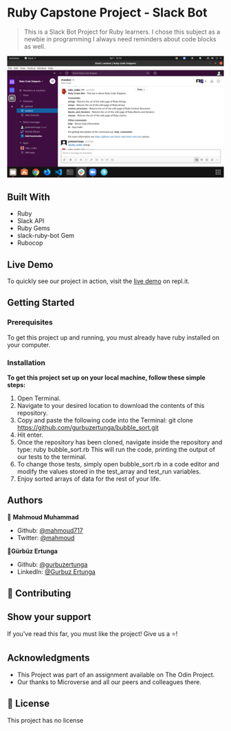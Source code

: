 # Ruby Capstone Project - Slack Bot

> This is a Slack Bot Project for Ruby learners. I chose this subject as a newbie in programming I always need reminders about code blocks as well.

![screenshot](./assets/screenshot.png)

## Built With
* Ruby
* Slack API
* Ruby Gems
* slack-ruby-bot Gem
* Rubocop

## Live Demo

To quickly see our project in action, visit the [live demo](https://repl.it/@gurbuzertunga/bubblesort) on repl.it.

## Getting Started

### Prerequisites

To get this project up and running, you must already have ruby installed on your computer.

### Installation

**To get this project set up on your local machine, follow these simple steps:**

1. Open Terminal.
2. Navigate to your desired location to download the contents of this repository.
3. Copy and paste the following code into the Terminal:
    git clone https://github.com/gurbuzertunga/bubble_sort.git
4. Hit enter.
5. Once the repository has been cloned, navigate inside the repository and type:
    ruby bubble_sort.rb
    This will run the code, printing the output of our tests to the terminal.
6. To change those tests, simply open bubble_sort.rb in a code editor and modify the values stored in the test_array and test_run variables.
6. Enjoy sorted arrays of data for the rest of your life.

## Authors

:bust_in_silhouette: **Mahmoud Muhammad**
- Github: [@mahmoud717](https://github.com/mahmoud717)
- Twitter: [@mahmoud](https://twitter.com/mahmoud26369406)

:bust_in_silhouette:**Gürbüz Ertunga**
- Github: [@gurbuzertunga](https://github.com/gurbuzertunga)
- LinkedIn: [@Gurbuz Ertunga](https://www.linkedin.com/in/gurbuz-ertunga-a607a2a5/)
## :handshake: Contributing

## Show your support
If you've read this far, you must like the project! Give us a :star:️!
## Acknowledgments
- This Project was part of an assignment available on The Odin Project.
- Our thanks to Microverse and all our peers and colleagues there.
## :memo: License
This project has no license